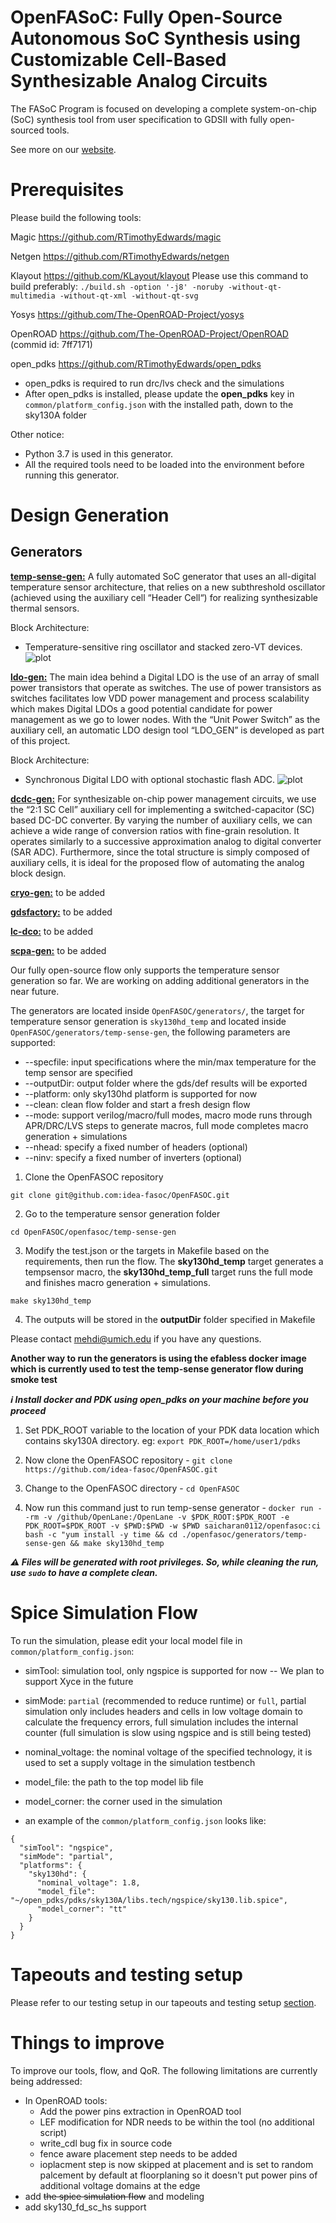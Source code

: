 # OpenFASoC: Fully Open-Source Autonomous SoC Synthesis using Customizable Cell-Based Synthesizable Analog Circuits

The FASoC Program is focused on developing a complete system-on-chip (SoC) synthesis tool from user specification to GDSII with fully open-sourced tools.

See more on our [website](https://fasoc.engin.umich.edu/).

# Prerequisites

Please build the following tools:

  Magic <https://github.com/RTimothyEdwards/magic>

  Netgen <https://github.com/RTimothyEdwards/netgen>

  Klayout <https://github.com/KLayout/klayout>
        Please use this command to build preferably: `./build.sh -option '-j8' -noruby -without-qt-multimedia -without-qt-xml -without-qt-svg`


  Yosys <https://github.com/The-OpenROAD-Project/yosys>

  OpenROAD <https://github.com/The-OpenROAD-Project/OpenROAD> (commid id: 7ff7171)

  open_pdks <https://github.com/RTimothyEdwards/open_pdks>

   - open_pdks is required to run drc/lvs check and the simulations
   - After open_pdks is installed, please update the **open_pdks** key in `common/platform_config.json` with the installed path, down to the sky130A folder

  Other notice:

   - Python 3.7 is used in this generator.
   - All the required tools need to be loaded into the environment before running this generator.

# Design Generation
## Generators

**[temp-sense-gen:](https://github.com/idea-fasoc/OpenFASOC/tree/main/openfasoc/generators/temp-sense-gen/)** A fully automated SoC generator that uses an all-digital temperature sensor architecture, that relies on a new subthreshold oscillator (achieved using the auxiliary cell “Header Cell“) for realizing synthesizable thermal sensors.

  Block Architecture:
   - Temperature-sensitive ring oscillator and stacked zero-VT devices.
    ![plot](./openfasoc/generators/temp-sense-gen/readme_imgs/tempSensor-BA.png)


**[ldo-gen:](https://github.com/idea-fasoc/OpenFASOC/tree/main/openfasoc/generators/ldo-gen)** The main idea behind a Digital LDO is the use of an array of small power transistors that operate as switches. The use of power transistors as switches facilitates low VDD power management and process scalability which makes Digital LDOs a good potential candidate for power management as we go to lower nodes. With the “Unit Power Switch” as the auxiliary cell, an automatic LDO design tool “LDO_GEN” is developed as part of this project.

  Block Architecture:
   - Synchronous Digital LDO with optional stochastic flash ADC.
    ![plot](./openfasoc/generators/ldo-gen/readme_images/LDO-BA.png)

**[dcdc-gen:](https://github.com/idea-fasoc/OpenFASOC/tree/main/openfasoc/generators/dcdc-gen)** For synthesizable on-chip power management circuits, we use the “2:1 SC Cell” auxiliary cell for implementing a switched-capacitor (SC) based DC-DC converter. By varying the number of auxiliary cells, we can achieve a wide range of conversion ratios with fine-grain resolution. It operates similarly to a successive approximation analog to digital converter (SAR ADC). Furthermore, since the total structure is simply composed of auxiliary cells, it is ideal for the proposed flow of automating the analog block design.


**[cryo-gen:](https://github.com/idea-fasoc/OpenFASOC/tree/main/openfasoc/generators/cryo-gen)** to be added

**[gdsfactory:](https://github.com/idea-fasoc/OpenFASOC/tree/main/openfasoc/generators/gdsfactory)** to be added

**[lc-dco:](https://github.com/idea-fasoc/OpenFASOC/tree/main/openfasoc/generators/lc-dco)** to be added

**[scpa-gen:](https://github.com/idea-fasoc/OpenFASOC/tree/main/openfasoc/generators/scpa-gen)** to be added

Our fully open-source flow only supports the temperature sensor generation so far. We are working on adding additional generators in the near future.

The generators are located inside `OpenFASOC/generators/`, the target for temperature sensor generation is `sky130hd_temp` and located inside `OpenFASOC/generators/temp-sense-gen`, the following parameters are supported:

- --specfile: input specifications where the min/max temperature for the temp sensor are specified
- --outputDir: output folder where the gds/def results will be exported
- --platform: only sky130hd platform is supported for now
- --clean: clean flow folder and start a fresh design flow
- --mode: support verilog/macro/full modes, macro mode runs through APR/DRC/LVS steps to generate macros, full mode completes macro generation + simulations
- --nhead: specify a fixed number of headers (optional)
- --ninv: specify a fixed number of inverters (optional)

1. Clone the OpenFASOC repository

```
git clone git@github.com:idea-fasoc/OpenFASOC.git
```

2. Go to the temperature sensor generation folder

```
cd OpenFASOC/openfasoc/temp-sense-gen
```

3. Modify the test.json or the targets in Makefile based on the requirements, then run the flow. The **sky130hd_temp** target generates a tempsensor macro, the **sky130hd_temp_full** target runs the full mode and finishes macro generation + simulations.

```
make sky130hd_temp
```

4. The outputs will be stored in the **outputDir** folder specified in Makefile

Please contact mehdi@umich.edu if you have any questions.

**Another way to run the generators is using the efabless docker image which is currently used to test the temp-sense generator flow during smoke test**

***:information_source:  Install docker and PDK using open_pdks on your machine before you proceed***

1. Set PDK_ROOT variable to the location of your PDK data location which contains sky130A directory.
   eg: `export PDK_ROOT=/home/user1/pdks`

2. Now clone the OpenFASOC repository - `git clone https://github.com/idea-fasoc/OpenFASOC.git`

3. Change to the OpenFASOC directory - `cd OpenFASOC`

4. Now run this command just to run temp-sense generator - `docker run --rm -v /github/OpenLane:/OpenLane -v $PDK_ROOT:$PDK_ROOT -e PDK_ROOT=$PDK_ROOT -v $PWD:$PWD -w $PWD saicharan0112/openfasoc:ci bash -c "yum install -y time && cd ./openfasoc/generators/temp-sense-gen && make sky130hd_temp`

***:warning:  Files will be generated with root privileges. So, while cleaning the run, use `sudo` to have a complete clean.***


# Spice Simulation Flow

To run the simulation, please edit your local model file in `common/platform_config.json`:

- simTool:  simulation tool, only ngspice is supported for now -- We plan to support Xyce in the future

- simMode: `partial` (recommended to reduce runtime) or `full`, partial simulation only includes headers and cells in low voltage domain to calculate the frequency errors, full simulation includes the internal counter (full simulation is slow using ngspice and is still being tested)

- nominal_voltage: the nominal voltage of the specified technology, it is used to set a supply voltage in the simulation testbench

- model_file: the path to the top model lib file

- model_corner: the corner used in the simulation

- an example of the `common/platform_config.json` looks like:

```
{
  "simTool": "ngspice",
  "simMode": "partial",
  "platforms": {
    "sky130hd": {
      "nominal_voltage": 1.8,
      "model_file": "~/open_pdks/pdks/sky130A/libs.tech/ngspice/sky130.lib.spice",
      "model_corner": "tt"
    }
  }
}
```
# Tapeouts and testing setup

Please refer to our testing setup in our tapeouts and testing setup [section](./tapeouts/mpw-1/testsetup/README.md#section).


# Things to improve

To improve our tools, flow, and QoR. The following limitations are currently being addressed:
   - In OpenROAD tools:
       - Add the power pins extraction in OpenROAD tool
       - LEF modification for NDR needs to be within the tool (no additional script)
       - write_cdl bug fix in source code
       - fence aware placement step needs to be added
       - ioplacment step is now skipped at placement and is set to random palcement by default at floorplaning so it doesn't put power pins of additional voltage domains at the edge
   - add ~~the spice simulation flow~~ and modeling
   - add sky130_fd_sc_hs support

